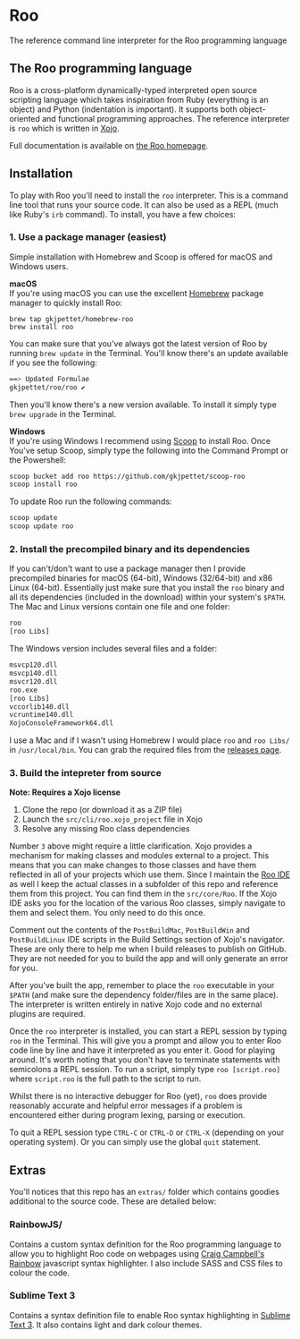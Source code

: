 # Roo
The reference command line interpreter for the Roo programming language

## The Roo programming language
Roo is a cross-platform dynamically-typed interpreted open source scripting language which takes inspiration from Ruby (everything is an object) and Python (indentation is important). It supports both object-oriented and functional programming approaches. The reference interpreter is `roo` which is written in [Xojo][xojo].

Full documentation is available on [the Roo homepage][homepage].

## Installation
To play with Roo you'll need to install the `roo` interpreter. This is a command line tool that runs your source code. It can also be used as a REPL (much like Ruby's `irb` command). To install, you have a few choices:

### 1. Use a package manager (easiest)
Simple installation with Homebrew and Scoop is offered for macOS and Windows users.

**macOS**  
If you're using macOS you can use the excellent [Homebrew][homebrew] package manager to quickly install Roo:
```
brew tap gkjpettet/homebrew-roo
brew install roo
```

You can make sure that you've always got the latest version of Roo by running `brew update` in the Terminal. You'll know there's an update available if you see the following:

```bash
==> Updated Formulae
gkjpettet/roo/roo ✔
```

Then you'll know there's a new version available. To install it simply type `brew upgrade` in the Terminal. 

**Windows**  
If you're using Windows I recommend using [Scoop][scoop] to install Roo. Once You've setup Scoop, simply type the following into the Command Prompt or the Powershell:

```bash
scoop bucket add roo https://github.com/gkjpettet/scoop-roo
scoop install roo
```

To update Roo run the following commands:

```bash
scoop update
scoop update roo
```

### 2. Install the precompiled binary and its dependencies
If you can't/don't want to use a package manager then I provide precompiled binaries for macOS (64-bit), Windows (32/64-bit) and x86 Linux (64-bit). Essentially just make sure that you install the `roo` binary and all its dependencies (included in the download) within your system's `$PATH`. The Mac and Linux versions contain one file and one folder:

```bash
roo
[roo Libs]
```

The Windows version includes several files and a folder:

```bash
msvcp120.dll
msvcp140.dll
msvcr120.dll
roo.exe
[roo Libs]
vccorlib140.dll
vcruntime140.dll
XojoConsoleFramework64.dll
```

I use a Mac and if I wasn't using Homebrew I would place `roo` and `roo Libs/` in `/usr/local/bin`. You can grab the required files from the [releases page](https://github.com/gkjpettet/roo/releases).

### 3. Build the intepreter from source

**Note: Requires a Xojo license**

1. Clone the repo (or download it as a ZIP file)
2. Launch the `src/cli/roo.xojo_project` file in Xojo
3. Resolve any missing Roo class dependencies

Number `3` above might require a little clarification. Xojo provides a mechanism for making classes and modules external to a project. This means that you can make changes to those classes and have them reflected in all of your projects which use them. Since I maintain the [Roo IDE](https://github.com/gkjpettet/roo-ide) as well I keep the actual classes in a subfolder of this repo and reference them from this project. You can find them in the `src/core/Roo`. If the Xojo IDE asks you for the location of the various Roo classes, simply navigate to them and select them. You only need to do this once.

Comment out the contents of the `PostBuildMac`, `PostBuildWin` and `PostBuildLinux` IDE scripts in the Build Settings section of Xojo's navigator. These are only there to help me when I build releases to publish on GitHub. They are not needed for you to build the app and will only generate an error for you.

After you've built the app, remember to place the `roo` executable in your `$PATH` (and make sure the dependency folder/files are in the same place). The interpreter is written entirely in native Xojo code and no external plugins are required.

Once the `roo` interpreter is installed, you can start a REPL session by typing `roo` in the Terminal. This will give you a prompt and allow you to enter Roo code line by line and have it interpreted as you enter it. Good for playing around. It's worth noting that you don't have to terminate statements with semicolons a REPL session. To run a script, simply type `roo [script.roo]` where `script.roo` is the full path to the script to run.

Whilst there is no interactive debugger for Roo (yet), `roo` does provide reasonably accurate and helpful error messages if a problem is encountered either during program lexing, parsing or execution.

To quit a REPL session type `CTRL-C` or `CTRL-D` or `CTRL-X` (depending on your operating system). Or you can simply use the global `quit` statement.

## Extras

You'll notices that this repo has an `extras/` folder which contains goodies additional to the source code. These are detailed below:

### RainbowJS/

Contains a custom syntax definition for the Roo programming language to allow you to highlight Roo code on webpages using [Craig Campbell's](https://craig.is/) [Rainbow](https://github.com/ccampbell/rainbow) javascript syntax highlighter. I also include SASS and CSS files to colour the code.

### Sublime Text 3

Contains a syntax definition file to enable Roo syntax highlighting in [Sublime Text 3](https://www.sublimetext.com/3). It also contains light and dark colour themes.

[homebrew]: https://brew.sh
[homepage]: https://roolang.org
[scoop]: https://scoop.sh
[xojo]: https://xojo.com
